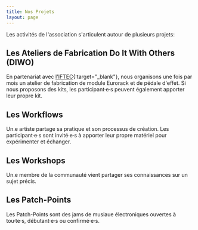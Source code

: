 ```yaml
---
title: Nos Projets
layout: page
---
```


Les activités de l'association s'articulent autour de plusieurs projets:

## Les Ateliers de Fabrication Do It With Others (DIWO)

En partenariat avec [l'IFTEC](https://www.iftec.fr/){:target="_blank"}, nous organisons une fois par mois un atelier de fabrication de module Eurorack et de pédale d'effet. Si nous proposons des kits, les participant·e·s peuvent également apporter leur propre kit.

## Les Workflows

Un.e artiste partage sa pratique et son processus de création. Les participant·e·s sont invité·e·s à apporter leur propre matériel pour expérimenter et échanger.

## Les Workshops

Un.e membre de la communauté vient partager ses connaissances sur un sujet précis.

## Les Patch-Points

Les Patch-Points sont des jams de musiaue électroniques ouvertes à tou·te·s, débutant·e·s ou confirmé·e·s.
